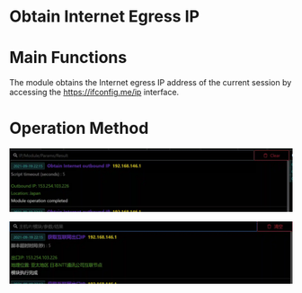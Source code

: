 # Obtain Internet Egress IP

# Main Functions
The module obtains the Internet egress IP address of the current session by accessing the https://ifconfig.me/ip interface.

# Operation Method
![](img\Discovery_SystemNetworkConnectionsDiscovery_GetPublicIP\1.webp)

![](img\Discovery_SystemNetworkConnectionsDiscovery_GetPublicIP\2.webp)